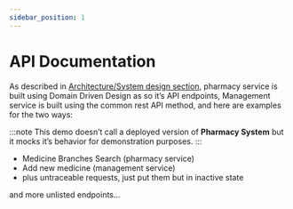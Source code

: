 ```yaml
---
sidebar_position: 1
---
```


# API Documentation

As described in [Architecture/System design section](./architecture), pharmacy service is built using Domain Driven Design as so it’s API endpoints, Management service is built using the common rest API method, and here are examples for the two ways:

:::note
This demo doesn’t call a deployed version of **Pharmacy System** but it mocks it’s behavior for demonstration purposes.
:::

- Medicine Branches Search (pharmacy service)
- Add new medicine (management service)
- plus untraceable requests, just put them but in inactive state

and more unlisted endpoints…